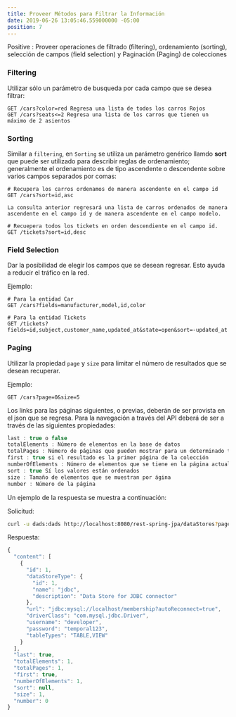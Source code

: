 ```yaml
---
title: Proveer Métodos para Filtrar la Información
date: 2019-06-26 13:05:46.559000000 -05:00
position: 7
---
```


Positive
: Proveer operaciones de filtrado (filtering),  ordenamiento (sorting), selección de campos (field selection) y Paginación (Paging) de colecciones

### Filtering

Utilizar sólo un parámetro de busqueda por cada campo que se desea filtrar:

```
GET /cars?color=red Regresa una lista de todos los carros Rojos
GET /cars?seats<=2 Regresa una lista de los carros que tienen un máximo de 2 asientos
```

### Sorting

Similar a `filtering`, en `Sorting` se utiliza un parámetro genérico llamdo **sort** que puede ser utilizado para describir reglas de ordenamiento; generalmente el ordenamiento es de tipo ascendente o descendente sobre varios campos separados por comas:

```shell
# Recupera los carros ordenamos de manera ascendente en el campo id
GET /cars?sort=id,asc

La consulta anterior regresará una lista de carros ordenados de manera ascendente en el campo id y de manera ascendente en el campo modelo.

# Recuepera todos los tickets en orden descendiente en el campo id.
GET /tickets?sort=id,desc
```

### Field Selection

Dar la posibilidad de elegir los campos que se desean regresar. Esto ayuda a reducir el tráfico en la red.

Ejemplo:

```
# Para la entidad Car
GET /cars?fields=manufacturer,model,id,color

# Para la entidad Tickets
GET /tickets?fields=id,subject,customer_name,updated_at&state=open&sort=-updated_at
```

### Paging

Utilizar la propiedad `page` y `size` para limitar el número de resultados que se desean recuperar.

Ejemplo:

```
GET /cars?page=0&size=5
```

Los links para las páginas siguientes, o previas, deberán de ser provista en el json que se regresa. Para la navegación a través del API deberá de ser a través de las siguientes propiedades:

```javascript
last : true o false
totalElements : Número de elementos en la base de datos
totalPages : Número de páginas que pueden mostrar para un determinado tamaño
first : true si el resultado es la primer página de la colección
numberOfElements : Número de elementos que se tiene en la página actual
sort : true Sí los valores están ordenados 
size : Tamaño de elementos que se muestran por ágina
number : Número de la página
```

Un ejemplo de la respuesta se muestra a continuación:

Solicitud:

```bash
curl -u dads:dads http://localhost:8080/rest-spring-jpa/dataStores?page=3\&size=2
```

Respuesta:

```javascript
{
  "content": [
    {
      "id": 1,
      "dataStoreType": {
        "id": 1,
        "name": "jdbc",
        "description": "Data Store for JDBC connector"
      },
      "url": "jdbc:mysql://localhost/membership?autoReconnect=true",
      "driverClass": "com.mysql.jdbc.Driver",
      "username": "developer",
      "password": "temporal123",
      "tableTypes": "TABLE,VIEW"
    }
  ],
  "last": true,
  "totalElements": 1,
  "totalPages": 1,
  "first": true,
  "numberOfElements": 1,
  "sort": null,
  "size": 1,
  "number": 0
}
```
